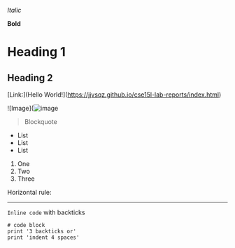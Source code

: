 *Italic*

**Bold**	

# Heading 1	
## Heading 2	
[Link:](Hello World!](https://jjvsqz.github.io/cse15l-lab-reports/index.html)	

![Image](![image](https://github.com/jjvsqz/cse15l-lab-reports/assets/142750464/79fd5bf7-7217-480c-82c3-5f6c44e69ce1)

> Blockquote	
* List
* List
* List
1. One
2. Two
3. Three


Horizontal rule:

---
`Inline code` with backticks	
```
# code block
print '3 backticks or'
print 'indent 4 spaces'
```
